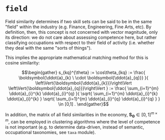 # `field`
Field similarity determines if two skill sets can be said to be in the same "field" within the industry (e.g. Finance, Engineering, Fine Arts, etc). By definition, then, this concept is not concerned with vector magnitude, only its direction: we do not care about assessing competence here, but rather classifying occupations with respect to their field of activity (i.e. whether they deal with the same "sorts of things").

This implies the appropriate mathematical matching method for this is cosine similarity:

```math
\begin{gather}
s_{kq}^{\theta} := 
\cos\theta_{kq} := 
\frac{
    \boldsymbol{\ddot{a}_{k} \ \cdot \boldsymbol{\ddot{a}_{q}}}
}{
    \left\Vert{\boldsymbol{\ddot{a}_{k}}}\right\Vert
    \left\Vert{\boldsymbol{\ddot{a}_{q}}}\right\Vert
}
:=
\frac{
    \sum_{i=1}^{m} \ddot{a}_{i}^{k} \ddot{a}_{i}^{q}
}{
    \sqrt{
        \sum_{i=1}^{m} \ddot{a}_{i}^{k} \ddot{a}_{i}^{k}
    }
    \sqrt{
        \sum_{i=1}^{m} \ddot{a}_{i}^{q} \ddot{a}_{i}^{q}
    }
}
\in
[0,1]
.
\end{gather}
```

In addition, the matrix of all field similarities in the economy, $\textbf{S}_{\boldsymbol{\Theta}} \in [0,1] ^ {m \times m},$ can be employed in clustering algorithms where the level of competence is not important (e.g. to determine data-driven, instead of semantic, occupational taxonomies, see `taxa` module).
